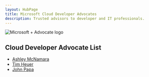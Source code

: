 ```yaml
--- 
layout: HubPage
title: Microsoft Cloud Developer Advocates
description: Trusted advisors to developer and IT professionals.
---
```


<div id="main" class="v2">
    <div class="container">
        <img alt="Microsoft + Advocate logo" src="https://raw.githubusercontent.com/ashleymcnamara/Developer-Advocate-Bit/master/BitMicrosoft.png" />
        <h2> Cloud Developer Advocate List </h2>
        <ul>
            <li> <a href="ashley-mcnamara">Ashley McNamara</a></li>
            <li><a href="tim-heuer">Tim Heuer</a></li>
            <li><a href="john-papa">John Papa</a></li>
        </ul>
    </div>
 </div>
